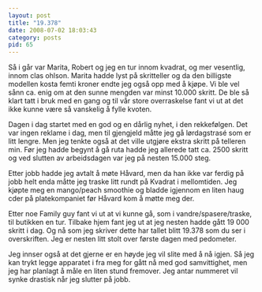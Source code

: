 ```yaml
---
layout: post
title: "19.378"
date: 2008-07-02 18:03:43
category: posts
pid: 65
---
```

Så i går var Marita, Robert og jeg en tur innom kvadrat, og mer vesentlig, innom clas ohlson. Marita hadde lyst på skritteller og da den billigste modellen kosta femti kroner endte jeg også opp med å kjøpe. Vi ble vel sånn ca. enig om at den sunne mengden var minst 10.000 skritt. De ble så klart tatt i bruk med en gang og til vår store overraskelse fant vi ut at det ikke kunne være så vanskelig å fylle kvoten.

Dagen i dag startet med en god og en dårlig nyhet, i den rekkefølgen. Det var ingen reklame i dag, men til gjengjeld måtte jeg gå lørdagstrasé som er litt lengre. Men jeg tenkte også at det ville utgjøre ekstra skritt på telleren min. Før jeg hadde begynt å gå ruta hadde jeg allerede tatt ca. 2500 skritt og ved slutten av arbeidsdagen var jeg på nesten 15.000 steg.

Etter jobb hadde jeg avtalt å møte Håvard, men da han ikke var ferdig på jobb helt enda måtte jeg traske litt rundt på Kvadrat i mellomtiden. Jeg kjøpte meg en mango/peach smoothie og bladde igjennom en liten haug cder på platekompaniet før Håvard kom å møtte meg der.

Etter noe Family guy fant vi ut at vi kunne gå, som i vandre/spasere/traske, til butikken en tur. Tilbake hjem fant jeg ut at jeg nesten hadde gått 19 000 skritt i dag. Og nå som jeg skriver dette har tallet blitt 19.378 som du ser i overskriften. Jeg er nesten litt stolt over første dagen med pedometer.

Jeg innser også at det gjerne er en høyde jeg vil slite med å nå igjen. Så jeg kan trykt legge apparatet i fra meg for gått nå med god samvittighet, men jeg har planlagt å måle en liten stund fremover. Jeg antar nummeret vil synke drastisk når jeg slutter på jobb.